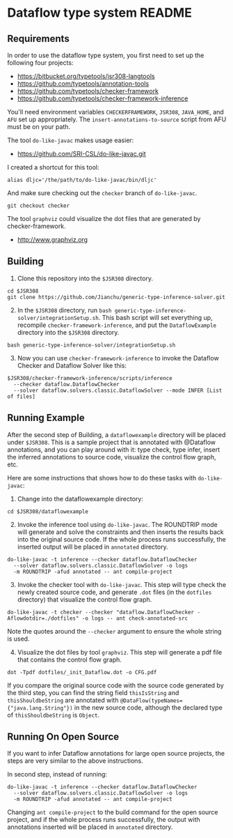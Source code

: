 Dataflow type system README
===========================

Requirements
------------

In order to use the dataflow type system, you first need to set up the
following four projects:

- https://bitbucket.org/typetools/jsr308-langtools
- https://github.com/typetools/annotation-tools
- https://github.com/typetools/checker-framework
- https://github.com/typetools/checker-framework-inference

You'll need environment variables `CHECKERFRAMEWORK`, `JSR308`,
`JAVA_HOME`, and `AFU` set up appropriately.
The `insert-annotations-to-source` script from AFU must be on your path.

The tool `do-like-javac` makes usage easier:

- https://github.com/SRI-CSL/do-like-javac.git                                        

I created a shortcut for this tool:

```
alias dljc='/the/path/to/do-like-javac/bin/dljc'
```

And make sure checking out the `checker` branch of `do-like-javac`.

```
git checkout checker
```

The tool `graphviz` could visualize the dot files that are generated by checker-framework.

- http://www.graphviz.org


Building
--------

1. Clone this repository into the `$JSR308` directory.

  ```
  cd $JSR308
  git clone https://github.com/Jianchu/generic-type-inference-solver.git
  ```

2. In the `$JSR308` directory, run
`bash generic-type-inference-solver/integrationSetup.sh`. This bash script will set everything
up, recompile `checker-framework-inference`, and put the
`DataflowExample` directory into the `$JSR308` directory.

  ```
  bash generic-type-inference-solver/integrationSetup.sh
  ```

3. Now you can use `checker-framework-inference` to invoke the
Dataflow Checker and Dataflow Solver like this:

  ```
  $JSR308/checker-framework-inference/scripts/inference
    --checker dataflow.DataflowChecker
    --solver dataflow.solvers.classic.DataflowSolver --mode INFER [List of files]
  ```


Running Example
---------------

After the second step of Building, a `dataflowexample` directory will be
placed under `$JSR308`.  This is a sample project that is annotated with
@Dataflow annotations, and you can play around with it: type check,
type infer, insert the inferred annotations to source code, visualize the control flow graph, etc.

Here are some instructions that shows how to do these tasks with
`do-like-javac`:

1. Change into the dataflowexample directory:

  ```
  cd $JSR308/dataflowexample
  ```

2. Invoke the inference tool using `do-like-javac`.
The ROUNDTRIP mode will generate and solve the constraints 
and then inserts the results back into the original source code. 
If the whole process runs successfully, the inserted output will be placed in `annotated` directory.

  ```
  do-like-javac -t inference --checker dataflow.DataflowChecker
    --solver dataflow.solvers.classic.DataflowSolver -o logs 
    -m ROUNDTRIP -afud annotated -- ant compile-project
  ```

3. Invoke the checker tool with `do-like-javac`.
This step will type check the newly created source code, and generate
`.dot` files (in the `dotfiles` directory) that visualize the
control flow graph.

  ```
  do-like-javac -t checker --checker "dataflow.DataflowChecker -Aflowdotdir=./dotfiles" -o logs -- ant check-annotated-src
  ```
  Note the quotes around the `--checker` argument to ensure the
whole string is used.


4. Visualize the dot files by tool `graphviz`. This step will generate a pdf file that contains the control flow graph.

  ```
  dot -Tpdf dotfiles/_init_Dataflow.dot -o CFG.pdf
  ```

If you compare the original source code with the source code generated
by the third step, you can find the string field
`thisIsString` and `thisShouldbeString` are annotated with
`@DataFlow(typeNames={"java.lang.String"})` in the new source code, although the declared type of `thisShouldbeString` is `Object`.


Running On Open Source
---------------

If you want to infer Dataflow annotations for large open source projects, the steps are very similar to the above instructions.

In second step, instead of running:

  ```
  do-like-javac -t inference --checker dataflow.DataflowChecker
    --solver dataflow.solvers.classic.DataflowSolver -o logs 
    -m ROUNDTRIP -afud annotated -- ant compile-project
  ```
Changing `ant compile-project` to the build command for the open source project, and if the whole process runs successfully, the output with annotations inserted will be placed in `annotated` directory.



